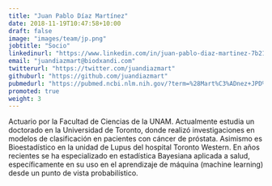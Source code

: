 ```yaml
---
title: "Juan Pablo Díaz Martínez"
date: 2018-11-19T10:47:58+10:00
draft: false
image: "images/team/jp.png"
jobtitle: "Socio"
linkedinurl: "https://www.linkedin.com/in/juan-pablo-diaz-martinez-7b212b14a"
email: "juandiazmart@biodxandi.com"
twitterurl: "https://twitter.com/juandiazmart"
githuburl: "https://github.com/juandiazmart"
pubmedurl: "https://pubmed.ncbi.nlm.nih.gov/?term=%28Mart%C3%ADnez+JPD%5BAuthor%5D+%29+OR+%28Diaz+Martinez+JP%5BAuthor%5D%29"
promoted: true
weight: 3
---
```


Actuario por la Facultad de Ciencias de la UNAM. Actualmente estudia un doctorado en la Universidad de Toronto, donde realizó investigaciones en modelos de clasificación en pacientes con cáncer de próstata. Asimismo es Bioestadístico en la unidad de Lupus del hospital Toronto Western.
En años recientes se ha especializado en estadística Bayesiana aplicada a salud, específicamente en su uso en el aprendizaje de máquina (machine learning) desde un punto de vista probabilístico.

